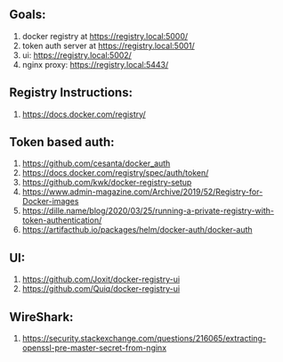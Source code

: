 ## Goals:

1. docker registry at https://registry.local:5000/
1. token auth server at https://registry.local:5001/
1. ui:  https://registry.local:5002/
1. nginx proxy: https://registry.local:5443/

## Registry Instructions:

1. https://docs.docker.com/registry/

## Token based auth:

1. https://github.com/cesanta/docker_auth
1. https://docs.docker.com/registry/spec/auth/token/
1. https://github.com/kwk/docker-registry-setup
1. https://www.admin-magazine.com/Archive/2019/52/Registry-for-Docker-images
1. https://dille.name/blog/2020/03/25/running-a-private-registry-with-token-authentication/
1. https://artifacthub.io/packages/helm/docker-auth/docker-auth

## UI:

1. https://github.com/Joxit/docker-registry-ui
1. https://github.com/Quiq/docker-registry-ui

## WireShark:

1. https://security.stackexchange.com/questions/216065/extracting-openssl-pre-master-secret-from-nginx